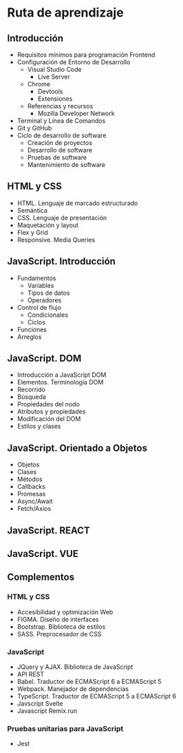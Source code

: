 # Ruta de aprendizaje

## Introducción
- Requisitos mínimos para programación Frontend
- Configuración de Entorno de Desarrollo 
    + Visual Studio Code
        - Live Server
    + Chrome
        - Devtools
        - Extensiones
    + Referencias y recursos 
        - Mozilla Developer Network
- Terminal y Línea de Comandos
- Git y GitHub
- Ciclo de desarrollo de software
    + Creación de proyectos
    + Desarrollo de software
    + Pruebas de software
    + Mantenimiento de software

## HTML y CSS
- HTML. Lenguaje de marcado estructurado
- Semántica
- CSS. Lenguaje de presentación
- Maquetación y layout
- Flex y Grid
- Responsive. Media Queries

## JavaScript. Introducción
- Fundamentos
    + Variables
    + Tipos de datos
    + Operadores
- Control de flujo
    + Condicionales
    + Ciclos
- Funciones
- Arreglos

## JavaScript. DOM
- Introducción a JavaScript DOM
- Elementos. Terminología DOM
- Recorrido
- Búsqueda
- Propiedades del nodo
- Atributos y propiedades
- Modificación del DOM
- Estilos y clases

## JavaScript. Orientado a Objetos
- Objetos
- Clases
- Métodos
- Callbacks
- Promesas
- Async/Await
- Fetch/Axios

## JavaScript. REACT
## JavaScript. VUE

## Complementos
### HTML y CSS
- Accesibilidad y optimización Web
- FIGMA. Diseño de interfaces
- Bootstrap. Biblioteca de estilos
- SASS. Preprocesador de CSS

### JavaScript 
- JQuery y AJAX. Biblioteca de JavaScript
- API REST
- Babel. Traductor de ECMAScript 6 a ECMAScript 5
- Webpack. Manejador de dependencias
- TypeScript. Traductor de ECMAScript 5 a ECMAScript 6
- Javscript Svelte
- Javascript Remix.run


### Pruebas unitarias para JavaScript
-   Jest


<!-- 
- Curso de Computación Básica
- Curso Gratis de Programación Básica
- Curso Básico de Algoritmos y Pensamiento Lógico
- Curso de Introducción a la Web: Historia y Funcionamiento de Internet
- Fundamentos de Ingeniería de Software 
- Curso de flujo de desarrollo moderno CodeStream
- Curso de programación orientada a objetos
-->
